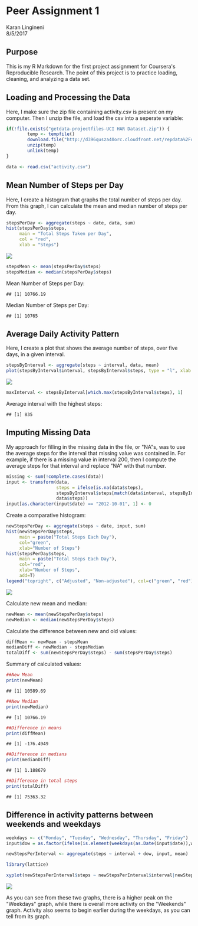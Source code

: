 # Peer Assignment 1
Karan Lingineni  
8/5/2017  



## Purpose

This is my R Markdown for the first project assignment for Coursera's Reproducible Research. The point of this project is to practice loading, cleaning, and analyzing a data set.

## Loading and Processing the Data

Here, I make sure the zip file containing activity.csv is present on my computer. Then I unzip the file, and load the csv into a seperate variable:


```r
if(!file.exists("getdata-projectfiles-UCI HAR Dataset.zip")) {
        temp <- tempfile()
        download.file("http://d396qusza40orc.cloudfront.net/repdata%2Fdata%2Factivity.zip",temp)
        unzip(temp)
        unlink(temp)
}

data <- read.csv("activity.csv")
```

## Mean Number of Steps per Day

Here, I create a histogram that graphs the total number of steps per day. From this graph, I can calculate the mean and median number of steps per day.


```r
stepsPerDay <- aggregate(steps ~ date, data, sum)
hist(stepsPerDay$steps, 
     main = "Total Steps Taken per Day", 
     col = "red", 
     xlab = "Steps")
```

![](PA1_files/figure-html/graph1-1.png)<!-- -->

```r
stepsMean <- mean(stepsPerDay$steps)
stepsMedian <- median(stepsPerDay$steps)
```

Mean Number of Steps per Day: 

```
## [1] 10766.19
```
Median Number of Steps per Day: 

```
## [1] 10765
```

## Average Daily Activity Pattern

Here, I create a plot that shows the average number of steps, over five days, in a given interval.


```r
stepsByInterval <- aggregate(steps ~ interval, data, mean)
plot(stepsByInterval$interval, stepsByInterval$steps, type = "l", xlab = "Interval", ylab = "Steps", main = "Avergage Number of Steps per Day by Interval")
```

![](PA1_files/figure-html/interval-1.png)<!-- -->

```r
maxInterval <- stepsByInterval[which.max(stepsByInterval$steps), 1]
```

Average interval with the highest steps: 

```
## [1] 835
```

## Imputing Missing Data

My approach for filling in the missing data in the file, or "NA"s, was to use the average steps for the interval that missing value was contained in. For example, if there is a missing value in interval 200, then I compute the average steps for that interval and replace "NA" with that number. 


```r
missing <- sum(!complete.cases(data))
input <- transform(data, 
                   steps = ifelse(is.na(data$steps), 
                   stepsByInterval$steps[match(data$interval, stepsByInterval$interval)], 
                   data$steps))
input[as.character(input$date) == "2012-10-01", 1] <- 0
```

Create a comparative histogram:


```r
newStepsPerDay <- aggregate(steps ~ date, input, sum)
hist(newStepsPerDay$steps, 
     main = paste("Total Steps Each Day"), 
     col="green", 
     xlab="Number of Steps")
hist(stepsPerDay$steps, 
     main = paste("Total Steps Each Day"), 
     col="red", 
     xlab="Number of Steps", 
     add=T)
legend("topright", c("Adjusted", "Non-adjusted"), col=c("green", "red"), lwd=10)
```

![](PA1_files/figure-html/compare-1.png)<!-- -->

Calculate new mean and median:


```r
newMean <- mean(newStepsPerDay$steps)
newMedian <- median(newStepsPerDay$steps)
```

Calculate the difference between new and old values:


```r
diffMean <- newMean - stepsMean
medianDiff <- newMedian - stepsMedian
totalDiff <- sum(newStepsPerDay$steps) - sum(stepsPerDay$steps)
```

Summary of calculated values:


```r
##New Mean
print(newMean)
```

```
## [1] 10589.69
```

```r
##New Median
print(newMedian)
```

```
## [1] 10766.19
```

```r
##Difference in means
print(diffMean)
```

```
## [1] -176.4949
```

```r
##Difference in medians
print(medianDiff)
```

```
## [1] 1.188679
```

```r
##Difference in total steps
print(totalDiff)
```

```
## [1] 75363.32
```

## Difference in activity patterns between weekends and weekdays


```r
weekdays <- c("Monday", "Tuesday", "Wednesday", "Thursday", "Friday")
input$dow = as.factor(ifelse(is.element(weekdays(as.Date(input$date)),weekdays), "Weekday", "Weekend"))

newStepsPerInterval <- aggregate(steps ~ interval + dow, input, mean)

library(lattice)

xyplot(newStepsPerInterval$steps ~ newStepsPerInterval$interval|newStepsPerInterval$dow, main="Average Steps per Day by Interval",xlab="Interval", ylab="Steps",layout=c(1,2), type="l")
```

![](PA1_files/figure-html/difference-1.png)<!-- -->

As you can see from these two graphs, there is a higher peak on the "Weekdays" graph, while there is overall more activity on the "Weekends" graph. Activity also seems to begin earlier during the weekdays, as you can tell from its graph.

